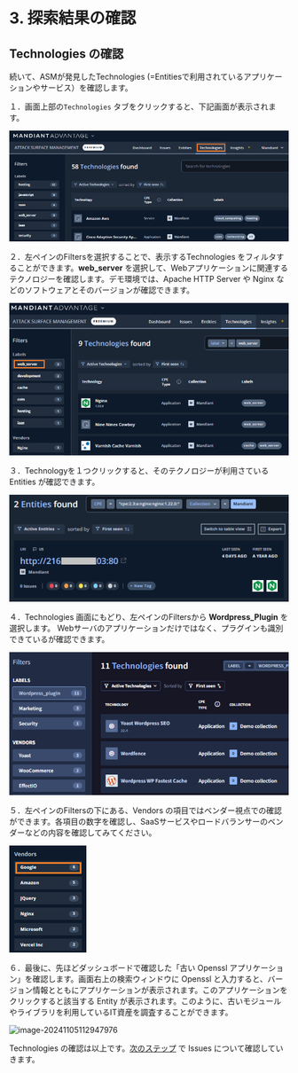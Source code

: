 # 3. 探索結果の確認

## Technologies の確認

続いて、ASMが発見したTechnologies (=Entitiesで利用されているアプリケーションやサービス）を確認します。

１．画面上部の`Technologies` タブをクリックすると、下記画面が表示されます。

![](images/2022-08-10-11-29-23-image.png)

２．左ペインのFiltersを選択することで、表示するTechnologies をフィルタすることができます。**web_server** を選択して、Webアプリケーションに関連するテクノロジーを確認します。デモ環境では、Apache HTTP Server や Nginx などのソフトウェアとそのバージョンが確認できます。



![](images/2022-08-10-11-25-51-image.png)

３．Technologyを１つクリックすると、そのテクノロジーが利用さているEntities が確認できます。

![](images/2022-08-10-11-30-11-image.png)

４．Technologies 画面にもどり、左ペインのFiltersから **Wordpress_Plugin** を選択します。 Webサーバのアプリケーションだけではなく、プラグインも識別できているが確認できます。

![image-20240418143150355](images/image-20240418143150355.png)



５．左ペインのFiltersの下にある、Vendors の項目ではベンダー視点での確認ができます。各項目の数字を確認し、SaaSサービスやロードバランサーのベンダーなどの内容を確認してみてください。



![](images/2022-08-10-11-31-19-image.png)

６．最後に、先ほどダッシュボードで確認した「古い Openssl アプリケーション」を確認します。画面右上の検索ウィンドウに Openssl と入力すると、バージョン情報とともにアプリケーションが表示されます。このアプリケーションをクリックすると該当する Entity が表示されます。このように、古いモジュールやライブラリを利用しているIT資産を調査することができます。

![image-20241105112947976](../../mndt-asm-workshop/docs/images/image-20241105112947976.png)

Technologies の確認は以上です。[次のステップ](../034-check-issues) で Issues について確認していきます。

  

